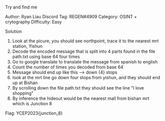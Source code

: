 Try and find me

Author: Ryan Liau
Discord Tag: REGEN#4909
Category: OSINT + crytography
DIfficulty: Easy

Solution
1. Look at the picure, you should see northpoint, trace it to the nearest mrt station, Yishun
2. Decode the encoded message that is split into 4 parts found in the file path.txt using base 64 four times
3. Go to google translate to translate the message from spanish to english
4. Count the number of times you decoded from base 64
5. Message should end up like this --> down {4} stops
6. look at the mrt line go down four stops from yishun, and they should end up at Bishan
7. By scrolling down the file path.txt they should see the line "I love shopping"
8. By inference the hideout would be the nearest mall from bishan mrt which is Junction 8

Flag: YCEP2023{junction_8}